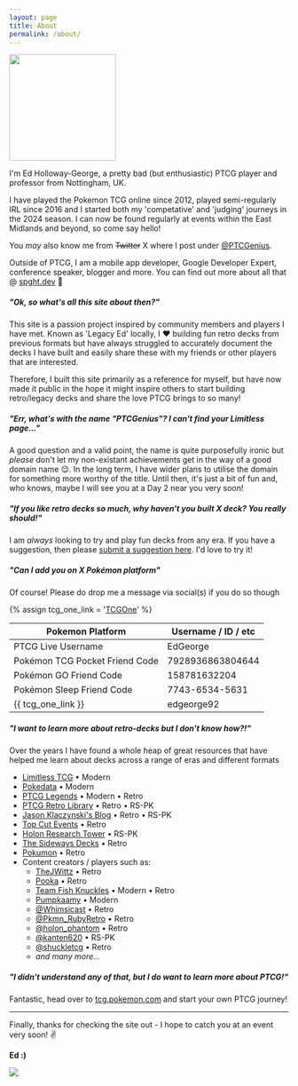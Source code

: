 ```yaml
---
layout: page
title: About
permalink: /about/
---
```



<div class="clearfix">
  <img src="{{site.baseurl}}/assets/images/me.png" class="col-md-6 float-md-end mb-3 ms-md-3 ps-3" style="width: 192px; height: auto;">

  <p> I'm Ed Holloway-George, a pretty bad <span class="smol">(but enthusiastic)</span> PTCG player and professor from Nottingham, UK.</p>
  
  <p> I have played the Pokemon TCG online since 2012, played semi-regularly IRL since 2016 and I started both my 'competative' and 'judging' journeys in the 2024 season. I can now be found regularly at events within the East Midlands and beyond, so come say hello!</p>
  
  <p> You <em>may</em> also know me from <strike>Twitter</strike> X where I post under <a href="https://x.com/PTCGenius">@PTCGenius</a>.</p>
  
  <p> Outside of PTCG, I am a mobile app developer, Google Developer Expert, conference speaker, blogger and more. You can find out more about all that @ <a href ="http://spght.dev" class="spght">spght.dev</a> 🍝</p>

</div>

<h5 class="question">"Ok, so what's all this site about then?"</h5>

This site is a passion project inspired by community members and players I have met. Known as 'Legacy Ed' locally, I <span class="love">&hearts;</span> building fun retro decks from previous formats but have always struggled to accurately document the decks I have built and easily share these with my friends or other players that are interested. 

Therefore, I built this site primarily as a reference for myself, but have now made it public in the hope it might inspire others to start building retro/legacy decks and share the love PTCG brings to so many!

<h5 class="question">"Err, what's with the name "PTCGenius"? I can't find your Limitless page..."</h5>

A good question and a valid point, the name is quite purposefully ironic but _please_ don't let my non-existant achievements get in the way of a good domain name 😌. In the long term, I have wider plans to utilise the domain for something more worthy of the title. Until then, it's just a bit of fun and, who knows, maybe I will see you at a Day 2 near you very soon!

<h5 class="question">"If you like retro decks so much, why haven't you built X deck? You really should!"</h5>

I am _always_ looking to try and play fun decks from any era. If you have a suggestion, then please [submit a suggestion here](https://github.com/ed-george/ptcgenius.github.io/issues/new?assignees=ed-george&labels=enhancement&projects=&template=request-a-deck.md&title=%5BREQUEST%5D+Deck%3A+XXX). I'd love to try it!

<h5 class="question">"Can I add you on X Pokémon platform"</h5>

Of course! Please do drop me a message via social(s) if you do so though

{% assign tcg_one_link = '<a href="https://play.tcgone.net" target="_blank">TCGOne</a>' %}

| Pokemon Platform               | Username / ID / etc |
|--------------------------------|---------------------|
| PTCG Live Username             | EdGeorge            |
| Pokémon TCG Pocket Friend Code | 7928936863804644    |
| Pokémon GO Friend Code         | 158781632204        |
| Pokémon Sleep Friend Code      | 7743-6534-5631      |
| {{ tcg_one_link }}             | edgeorge92          |

<h5 class="question">"I want to learn more about retro-decks but I don't know how?!"</h5>

Over the years I have found a whole heap of great resources that have helped me learn about decks across a range of eras and different formats

* [Limitless TCG](https://limitlesstcg.com/decks) &bull; <span class="badge rounded-pill bg-primary">Modern</span>
* [Pokedata](https://pokedata.ovh/) &bull; <span class="badge rounded-pill bg-primary">Modern</span>
* [PTCG Legends](https://www.ptcglegends.com/) &bull; <span class="badge rounded-pill bg-primary">Modern</span> &bull; <span class="badge rounded-pill bg-success">Retro</span>
* [PTCG Retro Library](https://retro-library.com/) &bull; <span class="badge rounded-pill bg-success">Retro</span> &bull; <span class="badge rounded-pill bg-warning">RS-PK</span>
* [Jason Klaczynski's Blog](https://jklaczpokemon.com/) &bull; <span class="badge rounded-pill bg-success">Retro</span> &bull; <span class="badge rounded-pill bg-warning">RS-PK</span>
* [Top Cut Events](https://www.topcutevents.com/pokeacutemon-retro-decks.html) &bull; <span class="badge rounded-pill bg-success">Retro</span>
* [Holon Research Tower](http://holonresearchtower.com/) &bull; <span class="badge rounded-pill bg-warning">RS-PK</span>
* [The Sideways Decks](https://sites.google.com/view/sidedeckways/home) &bull; <span class="badge rounded-pill bg-success">Retro</span>
* [Pokumon](https://pokumon.com/) &bull; <span class="badge rounded-pill bg-success">Retro</span>
* Content creators / players such as:
  * [TheJWittz](https://www.youtube.com/@TheJWittz/videos) &bull; <span class="badge rounded-pill bg-success">Retro</span>
  * [Pooka](https://www.youtube.com/@TheTopCut/videos) &bull; <span class="badge rounded-pill bg-success">Retro</span>
  * [Team Fish Knuckles](https://www.youtube.com/@teamfishknuckles/videos) &bull; <span class="badge rounded-pill bg-primary">Modern</span> &bull; <span class="badge rounded-pill bg-success">Retro</span>
  * [Pumpkaamy](https://www.twitch.tv/pumpkaamy) &bull; <span class="badge rounded-pill bg-primary">Modern</span>
  * [@Whimsicast](https://x.com/Whimsicast) &bull; <span class="badge rounded-pill bg-success">Retro</span>
  * [@Pkmn_RubyRetro](https://x.com/Pkmn_RubyRetro) &bull; <span class="badge rounded-pill bg-success">Retro</span>
  * [@holon_phantom](https://x.com/holon_phantom) &bull; <span class="badge rounded-pill bg-success">Retro</span>
  * [@kanten620](https://note.com/kanten620) &bull; <span class="badge rounded-pill bg-warning">RS-PK</span>
  * [@shuckletcg](https://www.youtube.com/@shuckletcg/featured) &bull; <span class="badge rounded-pill bg-success">Retro</span>
  * _and many more..._

<h5 class="question">"I didn't understand any of that, but I do want to learn more about PTCG!"</h5>

Fantastic, head over to [tcg.pokemon.com](https://tcg.pokemon.com/en-us/learn/) and start your own PTCG journey!

<hr>

Finally, thanks for checking the site out - I hope to catch you at an event very soon! ✌️

<strong class="spght">Ed :)</strong>

<img src="{{site.baseurl}}/assets/images/about.jpg" class="img-fluid"/>
